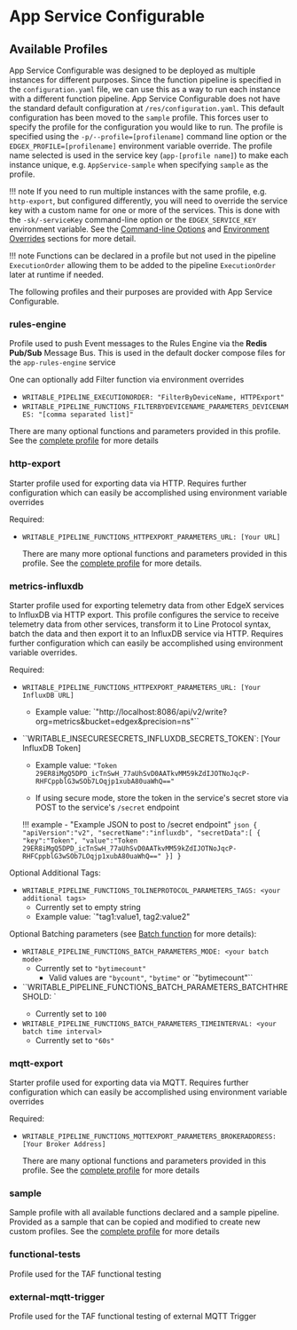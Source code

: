 # App Service Configurable

## Available Profiles

App Service Configurable was designed to be deployed as multiple instances for different purposes. 
Since the function pipeline is specified in the `configuration.yaml` file, we can use this as a way to run each instance
with a different function pipeline. App Service Configurable does not have the standard default configuration 
at `/res/configuration.yaml`. This default configuration has been moved to the `sample` profile. 
This forces user to specify the profile for the configuration you would like to run. 
The profile is specified using the `-p/--profile=[profilename]` command line option or 
the `EDGEX_PROFILE=[profilename]` environment variable override. 
The profile name selected is used in the service key (`app-[profile name]`) to make each instance unique, 
e.g. `AppService-sample` when specifying `sample` as the profile.

!!! note
    If you need to run multiple instances with the same profile, e.g. `http-export`, but configured differently, you will need to override the service key with a custom name for one or more of the services. This is done with the `-sk/-serviceKey` command-line option or the `EDGEX_SERVICE_KEY` environment variable. See the [Command-line Options](../../../../AdvancedTopics/#service-key) and [Environment Overrides](../../../../AdvancedTopics/#edgex_service_key) sections for more detail.

!!! note
    Functions can be declared in a profile but not used in the pipeline `ExecutionOrder`  allowing them to be added to the pipeline `ExecutionOrder` later at runtime if needed.

The following profiles and their purposes are provided with App Service Configurable. 

### rules-engine

Profile used to push Event messages to the Rules Engine via the **Redis Pub/Sub** Message Bus. This is used in the default docker compose files for the `app-rules-engine` service

One can optionally add Filter function via environment overrides

- `WRITABLE_PIPELINE_EXECUTIONORDER: "FilterByDeviceName, HTTPExport"`
- `WRITABLE_PIPELINE_FUNCTIONS_FILTERBYDEVICENAME_PARAMETERS_DEVICENAMES: "[comma separated list]"`

There are many optional functions and parameters provided in this profile. See the [complete profile](https://github.com/edgexfoundry/app-service-configurable/blob/{{edgexversion}}/res/rules-engine/configuration.yaml) for more details

### http-export

Starter profile used for exporting data via HTTP.  Requires further configuration which can easily be accomplished using environment variable overrides

Required:

- `WRITABLE_PIPELINE_FUNCTIONS_HTTPEXPORT_PARAMETERS_URL: [Your URL]`

  There are many more optional functions and parameters provided in this profile. See the [complete profile](https://github.com/edgexfoundry/app-service-configurable/blob/{{edgexversion}}/res/http-export/configuration.yaml) for more details.

### metrics-influxdb

Starter profile used for exporting telemetry data from other EdgeX services to InfluxDB via HTTP export. This profile configures the service to receive telemetry data from other services, transform it to Line Protocol syntax, batch the data and then export it to an InfluxDB service via HTTP. Requires further configuration which can easily be accomplished using environment variable overrides.

Required:

- `WRITABLE_PIPELINE_FUNCTIONS_HTTPEXPORT_PARAMETERS_URL: [Your InfluxDB URL]`

  - Example value: `"http://localhost:8086/api/v2/write?org=metrics&bucket=edgex&precision=ns"``

- ``WRITABLE_INSECURESECRETS_INFLUXDB_SECRETS_TOKEN`: [Your InfluxDB Token]

  - Example value: `"Token 29ER8iMgQ5DPD_icTnSwH_77aUhSvD0AATkvMM59kZdIJOTNoJqcP-RHFCppblG3wSOb7LOqjp1xubA80uaWhQ=="`

  - If using secure mode, store the token in the service's secret store via POST to the service's `/secret` endpoint 


  !!! example - "Example JSON to post to /secret endpoint"
      ```json
      {
          "apiVersion":"v2",
          "secretName":"influxdb",
          "secretData":[
          {
              "key":"Token",
              "value":"Token 29ER8iMgQ5DPD_icTnSwH_77aUhSvD0AATkvMM59kZdIJOTNoJqcP-RHFCppblG3wSOb7LOqjp1xubA80uaWhQ=="
          }]
      }
      ```

Optional Additional Tags:

- `WRITABLE_PIPELINE_FUNCTIONS_TOLINEPROTOCOL_PARAMETERS_TAGS: <your additional tags>`
  - Currently set to empty string
  - Example value: `"tag1:value1, tag2:value2"

Optional Batching parameters (see [Batch function](../AvailablePipelineFunctions/#batch) for more details):

- `WRITABLE_PIPELINE_FUNCTIONS_BATCH_PARAMETERS_MODE: <your batch mode>`
  - Currently set to `"bytimecount"`
    - Valid values are `"bycount"`, `"bytime"` or `"bytimecount"``
- ``WRITABLE_PIPELINE_FUNCTIONS_BATCH_PARAMETERS_BATCHTHRESHOLD: <your batch threshold count>`
  - Currently set to `100`
- `WRITABLE_PIPELINE_FUNCTIONS_BATCH_PARAMETERS_TIMEINTERVAL: <your batch time interval>`
  - Currently set to `"60s"`

### mqtt-export

Starter profile used for exporting data via MQTT. Requires further configuration which can easily be accomplished using environment variable overrides

Required:

- `WRITABLE_PIPELINE_FUNCTIONS_MQTTEXPORT_PARAMETERS_BROKERADDRESS: [Your Broker Address]`


    There are many optional functions and parameters provided in this profile. See the [complete profile](https://github.com/edgexfoundry/app-service-configurable/blob/{{edgexversion}}/res/mqtt-export/configuration.yaml) for more details

### sample

Sample profile with all available functions declared and a sample pipeline. Provided as a sample that can be copied and modified to create new custom profiles. See the [complete profile](https://github.com/edgexfoundry/app-service-configurable/blob/{{edgexversion}}/res/sample/configuration.yaml) for more details

### functional-tests

Profile used for the TAF functional testing  

### external-mqtt-trigger

Profile used for the TAF functional testing  of external MQTT Trigger